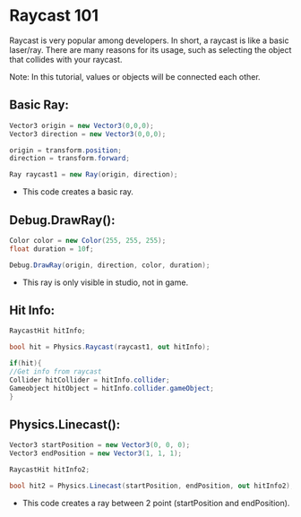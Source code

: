 # Raycast 101

  Raycast is very popular among developers. In short, a raycast is like a basic laser/ray. There are many reasons for its usage, such as selecting the object that collides with your raycast.
  
  Note: In this tutorial, values or objects will be connected each other.
  ## Basic Ray:
  ```C#
  Vector3 origin = new Vector3(0,0,0);
  Vector3 direction = new Vector3(0,0,0);

  origin = transform.position;
  direction = transform.forward;

  Ray raycast1 = new Ray(origin, direction);
  ```
  - This code creates a basic ray.

  ## Debug.DrawRay():
  ```C#
  Color color = new Color(255, 255, 255);
  float duration = 10f;

  Debug.DrawRay(origin, direction, color, duration);
  ```
  - This ray is only visible in studio, not in game. 
    
  ## Hit Info:
  ```C#
  RaycastHit hitInfo;

  bool hit = Physics.Raycast(raycast1, out hitInfo);

  if(hit){
  //Get info from raycast
  Collider hitCollider = hitInfo.collider;
  Gameobject hitObject = hitInfo.collider.gameObject;
  }
  ```
  ## Physics.Linecast():
  ```C#
  Vector3 startPosition = new Vector3(0, 0, 0);
  Vector3 endPosition = new Vector3(1, 1, 1);

  RaycastHit hitInfo2;

  bool hit2 = Physics.Linecast(startPosition, endPosition, out hitInfo2);
  ```
  - This code creates a ray between 2 point (startPosition and endPosition).
  

